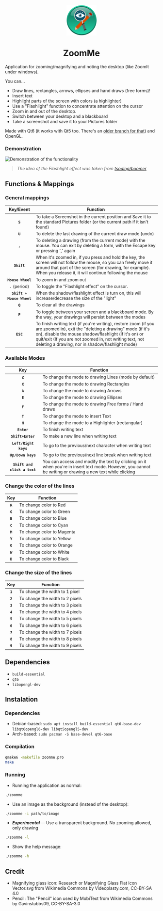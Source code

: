 <div align="center">
  <img src="./resources/Icon.png" height="100" />
  <h1>ZoomMe</h1>
</div>

Application for zooming/magnifying and noting the desktop (like ZoomIt under windows).

You can...
- Draw lines, rectangles, arrows, ellipses and hand draws (free forms)!
- Insert text
- Highlight parts of the screen with colors (a highlighter)
- Use a "Flashlight" function to concentrate attention on the cursor
- Zoom in and out of the desktop.
- Switch between your desktop and a blackboard
- Take a screenshot and save it to your Pictures folder

Made with Qt6 (it works with Qt5 too. There's an [older branch for that](https://github.com/Ezee1015/zoomme/tree/Qt5)) and OpenGL.

### Demonstration
![Demonstration of the functionality](resources/demonstration.gif)

> *The idea of the Flashlight effect was taken from [tsoding/boomer](https://github.com/tsoding/boomer)*

## Functions & Mappings

### General mappings
|         Key/Event         | Function                                                                                                                                                                                                                                                                                            |
|:-------------------------:|-----------------------------------------------------------------------------------------------------------------------------------------------------------------------------------------------------------------------------------------------------------------------------------------------------|
|          **`S`**          | To take a Screenshot in the current position and Save it to the standard Pictures folder (or the current path if it isn't found)                                                                                                                                                                    |
|          **`U`**          | To delete the last drawing of the current draw mode (undo)                                                                                                                                                                                                                                          |
|          **`,`**          | To deleting a drawing (from the current mode) with the mouse. You can exit by deleting a form, with the Escape key or pressing ',' again                                                                                                                                                            |
|        **`Shift`**        | When it's zoomed in, if you press and hold the key, the screen will not follow the mouse, so you can freely move it around that part of the screen (for drawing, for example). When you release it, it will continue following the mouse                                                            |
|     **`Mouse Wheel`**     | To zoom in and zoom out                                                                                                                                                                                                                                                                             |
|      **`.`** (period)     | To toggle the "Flashlight effect" on the cursor.                                                                                                                                                                                                                                                    |
| **`Shift + Mouse Wheel`** | When the shadow/flashlight effect is turn on, this will increase/decrease the size of the "light"                                                                                                                                                                                                   |
|          **`Q`**          | To clear all the drawings                                                                                                                                                                                                                                                                           |
|          **`P`**          | To toggle between your screen and a blackboard mode. By the way, your drawings will persist between the modes                                                                                                                                                                                       |
|         **`ESC`**         | To finish writing text (if you're writing), restore zoom (if you are zoomed in), exit the "deleting a drawing" mode (if it's on), disable the mouse shadow/flashlight (if it's on) or quit/exit (If you are not zoomed in, not writing text, not deleting a drawing, nor in shadow/flashlight mode) |

### Available Modes
|              Key             | Function                                                                                                                                                  |
|:----------------------------:|-----------------------------------------------------------------------------------------------------------------------------------------------------------|
|            **`Z`**           | To change the mode to drawing Lines (mode by default)                                                                                                     |
|            **`X`**           | To change the mode to drawing Rectangles                                                                                                                  |
|            **`A`**           | To change the mode to drawing Arrows                                                                                                                      |
|            **`E`**           | To change the mode to drawing Ellipses                                                                                                                    |
|            **`F`**           | To change the mode to drawing Free forms / Hand draws                                                                                                     |
|            **`T`**           | To change the mode to insert Text                                                                                                                         |
|            **`H`**           | To change the mode to a Highlighter (rectangular)                                                                                                         |
|          **`Enter`**         | To finish writing text                                                                                                                                    |
|       **`Shift+Enter`**      | To make a new line when writing text                                                                                                                      |
|     **`Left/Right keys`**    | To go to the previous/next character when writing text                                                                                                    |
|      **`Up/Down keys`**      | To go to the previous/next line break when writing text                                                                                                   |
| **`Shift and click a text`** | You can access and modify the text by clicking on it when you're in insert text mode. However, you cannot be writing or drawing a new text while clicking |

### Change the color of the lines

|   Key   | Function                   |
|:-------:|----------------------------|
| **`R`** | To change color to Red     |
| **`G`** | To change color to Green   |
| **`B`** | To change color to Blue    |
| **`C`** | To change color to Cyan    |
| **`M`** | To change color to Magenta |
| **`Y`** | To change color to Yellow  |
| **`O`** | To change color to Orange  |
| **`W`** | To change color to White   |
| **`D`** | To change color to Black   |

### Change the size of the lines
|   Key   | Function                        |
|:-------:|---------------------------------|
| **`1`** | To change the width to 1 pixel  |
| **`2`** | To change the width to 2 pixels |
| **`3`** | To change the width to 3 pixels |
| **`4`** | To change the width to 4 pixels |
| **`5`** | To change the width to 5 pixels |
| **`6`** | To change the width to 6 pixels |
| **`7`** | To change the width to 7 pixels |
| **`8`** | To change the width to 8 pixels |
| **`9`** | To change the width to 9 pixels |

## Dependencies
- `build-essential`
- `qt6`
- `libopengl-dev`

## Instalation

### Dependencies
- Debian-based: `sudo apt install build-essential qt6-base-dev libqt6opengl6-dev libqt5opengl5-dev`
- Arch-based: `sudo pacman -S base-devel qt6-base`

### Compilation
```bash
qmake6 -makefile zoomme.pro
make
```

### Running
- Running the application as normal:
```bash
./zoomme
```

- Use an image as the background (instead of the desktop):
```bash
./zoomme -i path/to/image
```

- ***Experimental*** -- Use a transparent background. No zooming allowed, only drawing
```bash
./zoomme -l
```

- Show the help message:
```bash
./zoomme -h
```

## Credit
- Magnifying glass icon: Research or Magnifying Glass Flat Icon Vector.svg from Wikimedia Commons by Videoplasty.com, CC-BY-SA 4.0
- Pencil: The "Pencil" icon used by MobiText from Wikimedia Commons by Gavinstubbs09, CC-BY-SA-3.0

